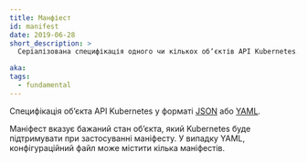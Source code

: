 ```yaml
---
title: Манфіест
id: manifest
date: 2019-06-28
short_description: >
  Серіалізована специфікація одного чи кількох обʼєктів API Kubernetes.

aka:
tags:
  - fundamental
---
```


Специфікація обʼєкта API Kubernetes у форматі [JSON](https://www.json.org/json-uk.html) або [YAML](https://yaml.org/).

<!--more-->

Маніфест вказує бажаний стан обʼєкта, який Kubernetes буде підтримувати при застосуванні маніфесту. У випадку YAML, конфігураційний файл може містити кілька маніфестів.
